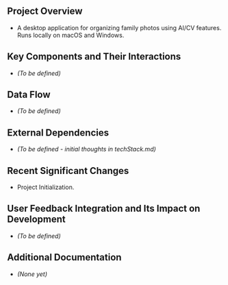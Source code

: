 ## Project Overview

- A desktop application for organizing family photos using AI/CV features. Runs locally on macOS and Windows.

## Key Components and Their Interactions

- *(To be defined)*

## Data Flow

- *(To be defined)*

## External Dependencies

- *(To be defined - initial thoughts in techStack.md)*

## Recent Significant Changes

- Project Initialization.

## User Feedback Integration and Its Impact on Development

- *(To be defined)*

## Additional Documentation

- *(None yet)* 